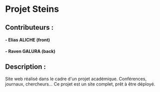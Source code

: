 # Projet Steins

## Contributeurs :

  #### - Elias ALICHE (front)
  #### - Raven GALURA (back)

## Description : 
  Site web réalisé dans le cadre d'un projet académique. Conférences, journaux, chercheurs... Ce projet est un site complet, prêt à être déployé.
